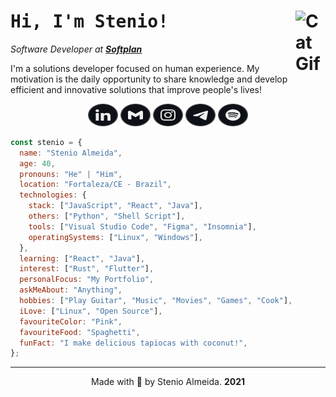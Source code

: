 <h1><strong><samp>Hi, I'm Stenio!</strong> <img align="right" src="https://user-images.githubusercontent.com/5713670/87202985-820dcb80-c2b6-11ea-9f56-7ec461c497c3.gif" alt="Cat Gif" style="width: 3rem" /></h1>

_Software Developer at_ [**_Softplan_**](https://www.softplan.com.br)

I'm a solutions developer focused on human experience. My motivation is the daily opportunity to share knowledge and develop efficient and innovative solutions that improve people's lives!

<div align="center">

[<img src="./etc/assets/social-linkedin.svg" alt="Linkedin" width="48" height="36" />][linkedin]
[<img src="./etc/assets/social-gmail.svg" alt="Gmail" width="48" height="36" />][gmail]
[<img src="./etc/assets/social-instagram.svg" alt="Instagram" width="48" height="36" />][instagram]
[<img src="./etc/assets/social-telegram.svg" alt="Telegram" width="48" height="36" />][telegram]
[<img src="./etc/assets/social-spotify.svg" alt="Spotify" width="48" height="36" />][spotify]

</div>

```javascript
const stenio = {
  name: "Stenio Almeida",
  age: 40,
  pronouns: "He" | "Him",
  location: "Fortaleza/CE - Brazil",
  technologies: {
    stack: ["JavaScript", "React", "Java"],
    others: ["Python", "Shell Script"],
    tools: ["Visual Studio Code", "Figma", "Insomnia"],
    operatingSystems: ["Linux", "Windows"],
  },
  learning: ["React", "Java"],
  interest: ["Rust", "Flutter"],
  personalFocus: "My Portfolio",
  askMeAbout: "Anything",
  hobbies: ["Play Guitar", "Music", "Movies", "Games", "Cook"],
  iLove: ["Linux", "Open Source"],
  favouriteColor: "Pink",
  favouriteFood: "Spaghetti",
  funFact: "I make delicious tapiocas with coconut!",
};
```

---

<footer align="center">

Made with 💞 by Stenio Almeida. <strong>2021</strong>

</footer>

[linkedin]: https://linkedin.com/in/stenioas/
[gmail]: mailto:stenioas@gmail.com
[instagram]: https://instagram.com/stenioas/
[telegram]: https://t.me/stenioas/
[spotify]: https://open.spotify.com/user/stenioas/
